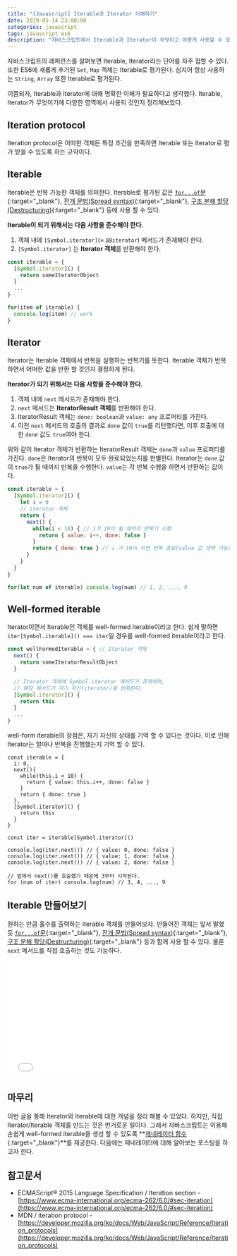```yaml
---
title: "[Javascript] Iterable과 Iterator 이해하기"
date: 2019-05-14 23:00:00
categories: javascript
tags: javascript es6
description: "자바스크립트에서 Iterable과 Iterator이 무엇이고 어떻게 사용할 수 있는지 정리해보았다."
---
```


자바스크립트의 레퍼런스를 살펴보면 Iterable, Iterator라는 단어를 자주 접할 수 있다. 또한 ES6에 새롭게 추가된 `Set`, `Map` 객체는 Iterable로 평가된다. 심지어 항상 사용하는 `String`, `Array` 또한  Iterable로 평가된다.

이쯤되자, Iterable과 Iterator에 대해 명확한 이해가 필요하다고 생각했다. Iterable, Iterator가 무엇이기에 다양한 영역에서 사용되 것인지 정리해보았다.

## Iteration protocol

Iteration protocol은 어떠한 객체든 특정 조건을 만족하면 Iterable 또는 Iterator로 평가 받을 수 있도록 하는 규약이다.

## Iterable

Iterable은 반복 가능한 객체를 의미한다. Iterable로 평가된 값은 [`for...of`문](https://developer.mozilla.org/ko/docs/Web/JavaScript/Reference/Statements/for...of){:target="_blank"}, [전개 문법(Spread syntax)](https://developer.mozilla.org/en-US/docs/Web/JavaScript/Reference/Operators/Spread_syntax){:target="_blank"}, [구조 분해 할당(Destructuring)](https://developer.mozilla.org/ko/docs/Web/JavaScript/Reference/Operators/Destructuring_assignment){:target="_blank"} 등에 사용 할 수 있다.

**Iterable이 되기 위해서는 다음 사항을 준수해야 한다.**

1. 객체 내에 `[Symbol.iterator]`(= `@@iterator`) 메서드가 존재해야 한다.
2. `[Symbol.iterator]` 는 **Iterator 객체**를 반환해야 한다.

```js
const iterable = {
  [Symbol.iterator]() {
    return someIteratorObject
  }
  ...
}

for(item of iterable) {
  console.log(item) // work
}
```

## Iterator

Iterator는 Iterable 객체에서 반복을 실행하는 반복기를 뜻한다. Iterable 객체가 반복 하면서 어떠한 값을 반환 할 것인지 결정하게 된다.

**Iterator가 되기 위해서는 다음 사항을 준수해야 한다.**

1. 객체 내에 `next` 메서드가 존재해야 한다.
2. `next` 메서드는 **IteratorResult 객체**를 반환해야 한다.
3. IteratorResult 객체는 `done: boolean`과 `value: any` 프로퍼티를 가진다.
4. 이전 `next` 메서드의 호출의 결과로 `done` 값이 `true`를 리턴했다면, 이후 호출에 대한 `done` 값도 `true`여야 한다.

위와 같이 Iterator 객체가 반환하는 IteratorResult 객체는 `done`과 `value` 프로퍼티를 가진다. `done`은 Iterator의 반복이 모두 완료되었는지를 판별한다. Iterator는 `done` 값이 `true`가 될 때까지 반복을 수행한다. `value`는 각 반복 수행을 하면서 반환하는 값이다.

```js
const iterable = {
  [Symbol.iterator]() {
    let i = 0
    // iterator 객체
    return {
      next() {
        while(i < 10) { // i가 10이 될 때까지 반복기 수행
          return { value: i++, done: false }
        }
        return { done: true } // i 가 10이 되면 반복 종료(value 값 생략 가능)
      }
    }
  }
}

for(let num of iterable) console.log(num) // 1, 2, ..., 9
```

## Well-formed iterable

Iterator이면서 Iterable인 객체를 well-formed iterable이라고 한다. 쉽게 말하면 `iter[Symbol.iterable]() === iter`일 경우를 well-formed iterable이라고 한다.

```js
const wellFormedIterable = { // Iterator 객체
  next() {
    return someIteratorResultObject
  }

  // Iterator 객체에 Symbol.iterator 메서드가 존재하며, 
  // 해당 메서드가 자기 자신(iterator)을 반환한다.
  [Symbol.iterator]() {
    return this
  }
  ...
}
```

well-form iterable의 장점은, 자기 자신의 상태를 기억 할 수 있다는 것이다. 이로 인해 Iterator는 얼마나 반복을 진행했는지 기억 할 수 있다.

    const iterable = {
      i: 0,
      next(){
        while(this.i < 10) {
          return { value: this.i++, done: false }
        }
        return { done: true }
      },
      [Symbol.iterator]() {
        return this
      }
    }
    
    const iter = iterable[Symbol.iterator]()
    
    console.log(iter.next()) // { value: 0, done: false }
    console.log(iter.next()) // { value: 1, done: false }
    console.log(iter.next()) // { value: 2, done: false }
    
    // 앞에서 next()를 호출했기 때문에 3부터 시작된다.
    for (num of iter) console.log(num) // 3, 4, ..., 9 
    

## Iterable 만들어보기

원하는 만큼 홀수를 출력하는 iterable 객체를 만들어보자. 만들어진 객체는 앞서 말했듯 [`for...of`문](https://developer.mozilla.org/ko/docs/Web/JavaScript/Reference/Statements/for...of){:target="_blank"}, [전개 문법(Spread syntax)](https://developer.mozilla.org/en-US/docs/Web/JavaScript/Reference/Operators/Spread_syntax){:target="_blank"}, [구조 분해 할당(Destructuring)](https://developer.mozilla.org/ko/docs/Web/JavaScript/Reference/Operators/Destructuring_assignment){:target="_blank"} 등과 함께 사용 할 수 있다. 물론 `next` 메서드를 직접 호출하는 것도 가능하다.

<iframe height="265" style="width: 100%;" scrolling="no" title="Custom iterable" src="//codepen.io/armadillo-dev167/embed/mYrKPQ/?height=265&theme-id=0&default-tab=js,result" frameborder="no" allowtransparency="true" allowfullscreen="true">
</iframe>

## 마무리

이번 글을 통해 Iterator와 Iterable에 대한 개념을 정리 해볼 수 있었다. 하지만, 직접 Iterator/Iterable 객체를 만드는 것은 번거로운 일이다. 그래서 자바스크립트는 이용해 손쉽게 well-formed iterable을 생성 할 수 있도록 **[제네레이터 함수](https://developer.mozilla.org/ko/docs/Web/JavaScript/Reference/Statements/function*){:target="_blank"}**를 제공한다. 다음에는 제네레이터에 대해 알아보는 포스팅을 하고자 한다.

## 참고문서

- ECMAScript® 2015 Language Specification / Iteration section - [https://www.ecma-international.org/ecma-262/6.0/#sec-iteration](https://www.ecma-international.org/ecma-262/6.0/#sec-iteration)
- MDN / iteration protocol - [https://developer.mozilla.org/ko/docs/Web/JavaScript/Reference/Iteration_protocols](https://developer.mozilla.org/ko/docs/Web/JavaScript/Reference/Iteration_protocols)